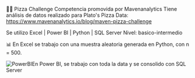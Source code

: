 🍕🍕 Pizza Challenge 
Competencia promovida por Mavenanalytics
Tiene análisis de datos realizado para Plato's Pizza
Data: https://www.mavenanalytics.io/blog/maven-pizza-challenge 


Se utilizo Excel | Power BI | Python | SQL Server
Nivel: basico-intermedio

📊 En Excel se trabajo con una muestra aleatoria generada en Python, con n =  500.

![PowerBI](https://user-images.githubusercontent.com/82233779/203394674-b71bd963-8ebe-412a-9b26-dae6af54bf1d.PNG)En Power BI, se trabajo con toda la data y se consolido con SQL Server
